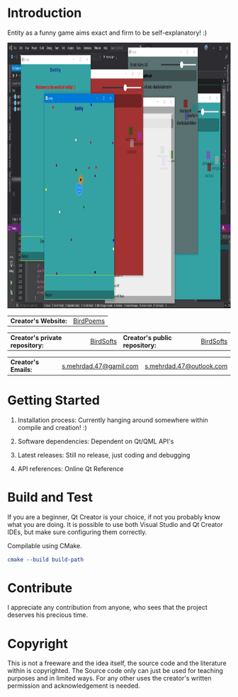 # Introduction 
Entity as a funny game aims exact and firm to be self-explanatory! :)

<img href="https://github.com/BirdSofts" src="https://github.com/BirdSofts/Entity/blob/master/screenshots/ScreenShot_04.jpg" width="800" height="600" alt="ScreenShot">

<table>
<tr>
<td><b>Creator's Website:</b></td>
<td><a href="https://birdpoems.jimdofree.com/">BirdPoems</a></td>
</tr>
</table>

<table>
<tr>
<td><b>Creator's private repository:</b></td>
<td><a href="https://dev.azure.com/BirdSofts/">BirdSofts</a></td>
<td><b>Creator's public repository:</b></td>
<td><a href="https://github.com/BirdSofts">BirdSofts</a></td>
</tr>
</table>

<table>
<tr>
<td><b>Creator's Emails:</b></td>
<td><a href="mailto:s.mehrdad.47@gamil.com">s.mehrdad.47@gamil.com</a></td>
<td><a href="mailto:s.mehrdad.47@outlook.com">s.mehrdad.47@outlook.com</a></td>
</tr>
</table>

# Getting Started
1.	Installation process:
Currently hanging around somewhere within compile and creation! :)

2.	Software dependencies:
Dependent on Qt/QML API's

3.	Latest releases:
Still no release, just coding and debugging

4.	API references:
Online Qt Reference

# Build and Test
If you are a beginner, Qt Creator is your choice, if not you probably know what you are doing.
It is possible to use both Visual Studio and Qt Creator IDEs, but make sure configuring them correctly.

Compilable using CMake.
```cmake
cmake --build build-path
```

# Contribute
I appreciate any contribution from anyone, who sees that the project deserves his precious time.

# Copyright
This is not a freeware and the idea itself, the source code and the literature within is copyrighted. The Source code only can just be used for teaching purposes and in limited ways. For any other uses the creator's written permission and acknowledgement is needed.
